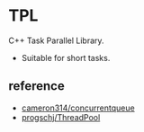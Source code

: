 # TPL
C++ Task Parallel Library.   
- Suitable for short tasks.
## reference
- [cameron314/concurrentqueue](https://github.com/cameron314/concurrentqueue)
- [progschj/ThreadPool](https://github.com/progschj/ThreadPool)